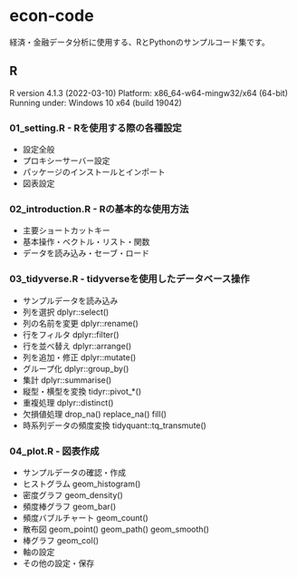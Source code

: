 # econ-code
経済・金融データ分析に使用する、RとPythonのサンプルコード集です。

## R
R version 4.1.3 (2022-03-10)
Platform: x86_64-w64-mingw32/x64 (64-bit)
Running under: Windows 10 x64 (build 19042)
### 01_setting.R - Rを使用する際の各種設定
* 設定全般
* プロキシーサーバー設定
* パッケージのインストールとインポート
* 図表設定

### 02_introduction.R - Rの基本的な使用方法
* 主要ショートカットキー
* 基本操作・ベクトル・リスト・関数
* データを読み込み・セーブ・ロード

### 03_tidyverse.R - tidyverseを使用したデータベース操作
* サンプルデータを読み込み
* 列を選択 dplyr::select()
* 列の名前を変更 dplyr::rename()
* 行をフィルタ dplyr::filter()
* 行を並べ替え dplyr::arrange()
* 列を追加・修正 dplyr::mutate()
* グループ化 dplyr::group_by()
* 集計 dplyr::summarise()
* 縦型・横型を変換 tidyr::pivot_*()
* 重複処理 dplyr::distinct()
* 欠損値処理 drop_na() replace_na() fill()
* 時系列データの頻度変換 tidyquant::tq_transmute()
### 04_plot.R - 図表作成
* サンプルデータの確認・作成
* ヒストグラム geom_histogram()
* 密度グラフ geom_density()
* 頻度棒グラフ geom_bar()
* 頻度バブルチャート geom_count()
* 散布図 geom_point() geom_path() geom_smooth()
* 棒グラフ geom_col()
* 軸の設定
* その他の設定・保存